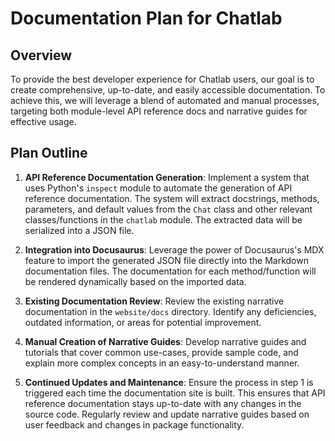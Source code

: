 # Documentation Plan for Chatlab

## Overview
To provide the best developer experience for Chatlab users, our goal is to create comprehensive, up-to-date, and easily accessible documentation. To achieve this, we will leverage a blend of automated and manual processes, targeting both module-level API reference docs and narrative guides for effective usage.

## Plan Outline
1. **API Reference Documentation Generation**: Implement a system that uses Python's `inspect` module to automate the generation of API reference documentation. The system will extract docstrings, methods, parameters, and default values from the `Chat` class and other relevant classes/functions in the `chatlab` module. The extracted data will be serialized into a JSON file.

2. **Integration into Docusaurus**: Leverage the power of Docusaurus's MDX feature to import the generated JSON file directly into the Markdown documentation files. The documentation for each method/function will be rendered dynamically based on the imported data.

3. **Existing Documentation Review**: Review the existing narrative documentation in the `website/docs` directory. Identify any deficiencies, outdated information, or areas for potential improvement.

4. **Manual Creation of Narrative Guides**: Develop narrative guides and tutorials that cover common use-cases, provide sample code, and explain more complex concepts in an easy-to-understand manner.

5. **Continued Updates and Maintenance**: Ensure the process in step 1 is triggered each time the documentation site is built. This ensures that API reference documentation stays up-to-date with any changes in the source code. Regularly review and update narrative guides based on user feedback and changes in package functionality.